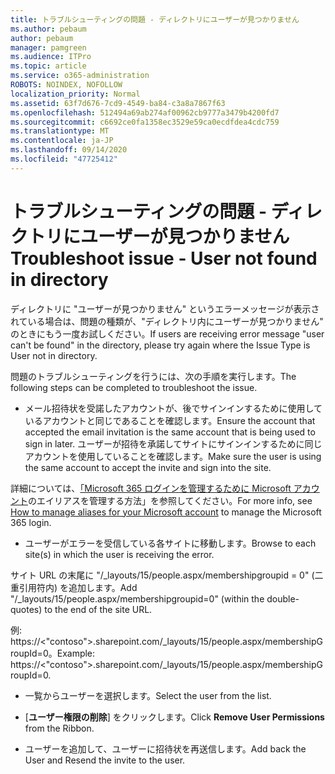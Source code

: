 ```yaml
---
title: トラブルシューティングの問題 - ディレクトリにユーザーが見つかりません
ms.author: pebaum
author: pebaum
manager: pamgreen
ms.audience: ITPro
ms.topic: article
ms.service: o365-administration
ROBOTS: NOINDEX, NOFOLLOW
localization_priority: Normal
ms.assetid: 63f7d676-7cd9-4549-ba84-c3a8a7867f63
ms.openlocfilehash: 512494a69ab274af00962cb9777a3479b4200fd7
ms.sourcegitcommit: c6692ce0fa1358ec3529e59ca0ecdfdea4cdc759
ms.translationtype: MT
ms.contentlocale: ja-JP
ms.lasthandoff: 09/14/2020
ms.locfileid: "47725412"
---
```

# <a name="troubleshoot-issue---user-not-found-in-directory"></a><span data-ttu-id="8f2c7-102">トラブルシューティングの問題 - ディレクトリにユーザーが見つかりません</span><span class="sxs-lookup"><span data-stu-id="8f2c7-102">Troubleshoot issue - User not found in directory</span></span>

<span data-ttu-id="8f2c7-103">ディレクトリに "ユーザーが見つかりません" というエラーメッセージが表示されている場合は、問題の種類が、"ディレクトリ内にユーザーが見つかりません" のときにもう一度お試しください。</span><span class="sxs-lookup"><span data-stu-id="8f2c7-103">If users are receiving error message "user can't be found" in the directory, please try again where the Issue Type is User not in directory.</span></span>

<span data-ttu-id="8f2c7-104">問題のトラブルシューティングを行うには、次の手順を実行します。</span><span class="sxs-lookup"><span data-stu-id="8f2c7-104">The following steps can be completed to troubleshoot the issue.</span></span>

- <span data-ttu-id="8f2c7-105">メール招待状を受諾したアカウントが、後でサインインするために使用しているアカウントと同じであることを確認します。</span><span class="sxs-lookup"><span data-stu-id="8f2c7-105">Ensure the account that accepted the email invitation is the same account that is being used to sign in later.</span></span> <span data-ttu-id="8f2c7-106">ユーザーが招待を承諾してサイトにサインインするために同じアカウントを使用していることを確認します。</span><span class="sxs-lookup"><span data-stu-id="8f2c7-106">Make sure the user is using the same account to accept the invite and sign into the site.</span></span> 

<span data-ttu-id="8f2c7-107">詳細については、[「Microsoft 365 ログインを管理するために Microsoft アカウント</a>のエイリアスを管理する方法」](https://support.microsoft.com/help/12407/microsoft-account-how-to-manage-aliases)を参照してください。</span><span class="sxs-lookup"><span data-stu-id="8f2c7-107">For more info, see [How to manage aliases for your Microsoft account</a> to manage the Microsoft 365 login](https://support.microsoft.com/help/12407/microsoft-account-how-to-manage-aliases).</span></span> 

- <span data-ttu-id="8f2c7-108">ユーザーがエラーを受信している各サイトに移動します。</span><span class="sxs-lookup"><span data-stu-id="8f2c7-108">Browse to each site(s) in which the user is receiving the error.</span></span> 

<span data-ttu-id="8f2c7-109">サイト URL の末尾に "/_layouts/15/people.aspx/membershipgroupid = 0" (二重引用符内) を追加します。</span><span class="sxs-lookup"><span data-stu-id="8f2c7-109">Add "/_layouts/15/people.aspx/membershipgroupid=0" (within the double-quotes) to the end of the site URL.</span></span> 

<span data-ttu-id="8f2c7-110">例: https://<"contoso">.sharepoint.com/_layouts/15/people.aspx/membershipGroupId=0。</span><span class="sxs-lookup"><span data-stu-id="8f2c7-110">Example: https://<"contoso">.sharepoint.com/_layouts/15/people.aspx/membershipGroupId=0.</span></span>

- <span data-ttu-id="8f2c7-111">一覧からユーザーを選択します。</span><span class="sxs-lookup"><span data-stu-id="8f2c7-111">Select the user from the list.</span></span>

- <span data-ttu-id="8f2c7-112">[**ユーザー権限の削除**] をクリックします。</span><span class="sxs-lookup"><span data-stu-id="8f2c7-112">Click **Remove User Permissions** from the Ribbon.</span></span> 
-  <span data-ttu-id="8f2c7-113">ユーザーを追加して、ユーザーに招待状を再送信します。</span><span class="sxs-lookup"><span data-stu-id="8f2c7-113">Add back the User and Resend the invite to the user.</span></span>

